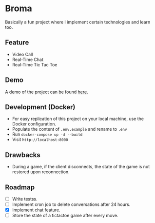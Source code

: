 # Broma
Basically a fun project where I implement certain technologies and learn too.

## Feature
- Video Call
- Real-Time Chat
- Real-Time Tic Tac Toe

## Demo
A demo of the project can be found [here](https://bromaa.fly.dev).

## Development (Docker)
- For easy replication of this project on your local machine, use the Docker configuration.
- Populate the content of `.env.example` and rename to `.env`
- Run `docker-compose up -d --build`
- Visit `http://localhost:8000`

## Drawbacks
- During a game, if the client disconnects, the state of the game is not restored upon reconnection.

## Roadmap
- [ ] Write testss.
- [ ] Implement cron job to delete conversations after 24 hours.
- [x] Implement chat feature.
- [ ] Store the state of a tictactoe game after every move.
